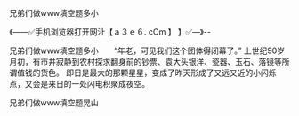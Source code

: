 兄弟们做www填空题多小

《——✅手机浏览器打开网沚【ａ３ｅ６. cOm 】 】✅—》--

兄弟们做www填空题多小　　“年老，可见我们这个团体得闭幕了。”
上世纪90岁月初，有市井寂静到农村探求翻身前的钞票、袁大头银洋、瓷器、玉石、落镜等所谓值钱的货色。
即日是最大的那颗星星，变成了昨天形成了又远又近的小闪烁点，又会是来日的一处闪电积聚成夜空。





兄弟们做www填空题晃山
